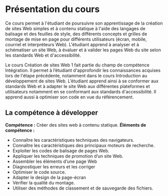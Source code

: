 # Présentation du cours
Ce cours permet à l'étudiant de poursuivre son apprentissage de la création de sites Web simples
et à contenu statique à l'aide des langages de balisage et des feuilles de style, des différents
concepts et grilles de montage de mise en page pour différents utilisateurs (écran, mobile, courriel
et interpréteurs Web). L'étudiant apprend à analyser et à schématiser un site Web, à évaluer et à
valider les pages Web du site selon les standards Web et d'accessibilité.

Le cours Création de sites Web 1 fait partie du champ de compétence Intégration. Il
permet à l’étudiant d'approfondir les connaissances acquises lors de l'étape précédente,
notamment dans le cours Introduction au développement de sites Web. L’étudiant
apprend ainsi à se conformer aux standards Web et à adapter le site Web aux différentes
plateformes et utilisateurs notamment en se conformant aux standards d'accessibilité. Il apprend
aussi à optimiser son code en vue du référencement.

## La compétence à développer
**Compétence :** Créer des sites web à contenu statique.
**Éléments de compétence :**
- Connaître les caractéristiques techniques des navigateurs.
- Connaître les caractéristiques des principaux moteurs de recherche.
- Exploiter les codes de balisage de pages Web.
- Appliquer les techniques de promotion d’un site Web.
- Assembler les éléments d’une page Web
- Diagnostiquer les erreurs et les corriger
- Optimiser le code source.
- Adapter le design de la page-écran
- Vérifier la qualité du montage.
- Utiliser des méthodes de classement et de sauvegarde des fichiers.